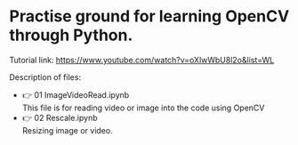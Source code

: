 # Practise ground for learning OpenCV through Python.

Tutorial link: https://www.youtube.com/watch?v=oXlwWbU8l2o&list=WL

Description of files:

- :point_right: 01 ImageVideoRead.ipynb<br/>
  This file is for reading video or image into the code using OpenCV
- :point_right: 02 Rescale.ipynb<br/>
  Resizing image or video.
